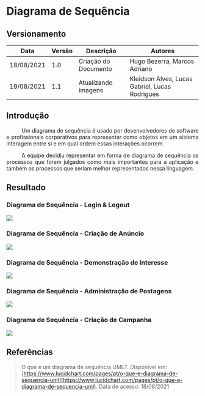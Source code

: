 # Diagrama de Sequência

## Versionamento
| Data | Versão | Descrição | Autores |
| -------- | -------- | -------- | ---|
|   18/08/2021   |  1.0    |  Criação do Documento    | Hugo Bezerra, Marcos Adriano
|   19/08/2021   |  1.1    |  Atualizando imagens    | Kleidson Alves, Lucas Gabriel, Lucas Rodrigues

## Introdução
<div style="text-indent: 40px; text-align: justify">

Um diagrama de sequência é usado por desenvolvedores de software e profissionais corporativos para representar como objetos em um sistema interagem entre si e em qual ordem essas interações ocorrem.

A equipe decidiu representar em forma de diagrama de sequência os processos que foram julgados como mais importantes para a aplicação e também os processos que seriam melhor representados nessa linguagem.

</div>

## Resultado

### Diagrama de Sequência - Login & Logout

 ![](https://i.imgur.com/bRrjW81.png)


### Diagrama de Sequência - Criação de Anúncio

![](https://i.imgur.com/GxsHsEX.png)


### Diagrama de Sequência - Demonstração de Interesse

![](https://i.imgur.com/EwbRH3a.png)


### Diagrama de Sequência - Administração de Postagens

![](https://i.imgur.com/UWS9xMC.png)

### Diagrama de Sequência - Criação de Campanha

![](https://i.imgur.com/lhA85F5.png)


## Referências

> O que é um diagrama de sequência UML?. Disponível em:
[https://www.lucidchart.com/pages/pt/o-que-e-diagrama-de-sequencia-uml](https://www.lucidchart.com/pages/pt/o-que-e-diagrama-de-sequencia-uml). Data de acesso: 18/08/2021